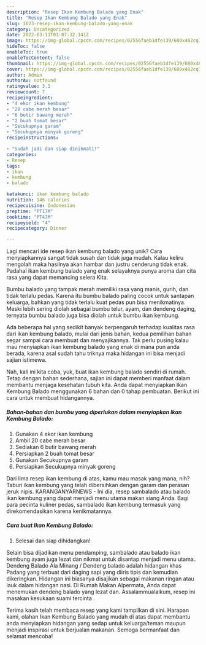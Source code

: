 ```yaml
---
description: "Resep Ikan Kembung Balado yang Enak"
title: "Resep Ikan Kembung Balado yang Enak"
slug: 1623-resep-ikan-kembung-balado-yang-enak
category: Uncategorized
date: 2022-03-13T01:07:32.141Z
image: https://img-global.cpcdn.com/recipes/02556faeb1dfe139/680x482cq70/ikan-kembung-balado-foto-resep-utama.jpg
hideToc: false
enableToc: true
enableTocContent: false
thumbnail: https://img-global.cpcdn.com/recipes/02556faeb1dfe139/680x482cq70/ikan-kembung-balado-foto-resep-utama.jpg
cover: https://img-global.cpcdn.com/recipes/02556faeb1dfe139/680x482cq70/ikan-kembung-balado-foto-resep-utama.jpg
author: Admin
authorAv: notfound
ratingvalue: 3.1
reviewcount: 7
recipeingredient:
- "4 ekor ikan kembung"
- "20 cabe merah besar"
- "6 butir bawang merah"
- "2 buah tomat besar"
- "Secukupnya garam"
- "Secukupnya minyak goreng"
recipeinstructions:

- "Sudah jadi dan siap dinikmati!"
categories:
- Resep
tags:
- ikan
- kembung
- balado

katakunci: ikan kembung balado 
nutrition: 146 calories
recipecuisine: Indonesian
preptime: "PT17M"
cooktime: "PT47M"
recipeyield: "4"
recipecategory: Dinner

---
```





Lagi mencari ide resep ikan kembung balado yang unik? Cara menyiapkannya sangat tidak susah dan tidak juga mudah. Kalau keliru mengolah maka hasilnya akan hambar dan justru cenderung tidak enak. Padahal ikan kembung balado yang enak selayaknya punya aroma dan cita rasa yang dapat memancing selera Kita.





Bumbu balado yang tampak merah memiliki rasa yang manis, gurih, dan tidak terlalu pedas. Karena itu bumbu balado paling cocok untuk santapan keluarga, bahkan yang tidak terlalu kuat pedas pun bisa menikmatinya. Meski lebih sering diolah sebagai bumbu telur, ayam, dan dendeng daging, ternyata bumbu balado juga bisa diolah untuk bumbu ikan kembung.

Ada beberapa hal yang sedikit banyak berpengaruh terhadap kualitas rasa dari ikan kembung balado, mulai dari jenis bahan, kedua pemilihan bahan segar sampai cara membuat dan menyajikannya. Tak perlu pusing kalau mau menyiapkan ikan kembung balado yang enak di mana pun anda berada, karena asal sudah tahu triknya maka hidangan ini bisa menjadi sajian istimewa.






Nah, kali ini kita coba, yuk, buat ikan kembung balado sendiri di rumah. Tetap dengan bahan sederhana, sajian ini dapat memberi manfaat dalam membantu menjaga kesehatan tubuh kita. Anda dapat menyiapkan Ikan Kembung Balado menggunakan 6 bahan dan 0 tahap pembuatan. Berikut ini cara untuk membuat hidangannya.

<!--inarticleads1-->

##### Bahan-bahan dan bumbu yang diperlukan dalam menyiapkan Ikan Kembung Balado:

1. Gunakan 4 ekor ikan kembung
1. Ambil 20 cabe merah besar
1. Sediakan 6 butir bawang merah
1. Persiapkan 2 buah tomat besar
1. Gunakan Secukupnya garam
1. Persiapkan Secukupnya minyak goreng


Dari lima resep ikan kembung di atas, kamu mau masak yang mana, nih? Taburi ikan kembung yang telah dibersihkan dengan garam dan perasan jeruk nipis. KARANGANYARNEWS - Ini dia, resep sambalado atau balado ikan kembung yang dapat menjadi menu utama makan siang Anda. Bagi para pecinta kuliner pedas, sambalado ikan kembung termasuk yang direkomendasikan karena kenikmatannya. 

<!--inarticleads2-->

##### Cara buat Ikan Kembung Balado:


1. Selesai dan siap dihidangkan!

Selain bisa dijadikan menu pendamping, sambalado atau balado ikan kembung ayam juga lezat dan nikmat untuk disantap menjadi menu utama.. Dendeng Balado Ala Minang / Dendeng balado adalah hidangan khas Padang yang terbuat dari daging sapi yang diiris tipis dan kemudian dikeringkan. Hidangan ini biasanya disajikan sebagai makanan ringan atau lauk dalam hidangan nasi. Di Rumah Makan Alpermata, Anda dapat menemukan dendeng balado yang lezat dan. Assalammualaikum, resep ini masakan kesukaan suami tercinta ️. 

Terima kasih telah membaca resep yang kami tampilkan di sini. Harapan kami, olahan Ikan Kembung Balado yang mudah di atas dapat membantu anda menyiapkan hidangan yang sedap untuk keluarga/teman maupun menjadi inspirasi untuk berjualan makanan. Semoga bermanfaat dan selamat mencoba!
